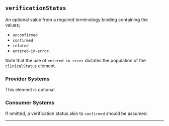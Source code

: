 ## `verificationStatus`


An optional value from a required terminology binding containing the values;
- `unconfirmed`
- `confirmed`
- `refuted`
- `entered-in-error`.

Note that the use of `entered-in-error` dictates the population of the `clinicalStatus` element.

### Provider Systems

This element is optional.

### Consumer Systems

If omitted, a verification status akin to `confirmed` should be assumed.

---
